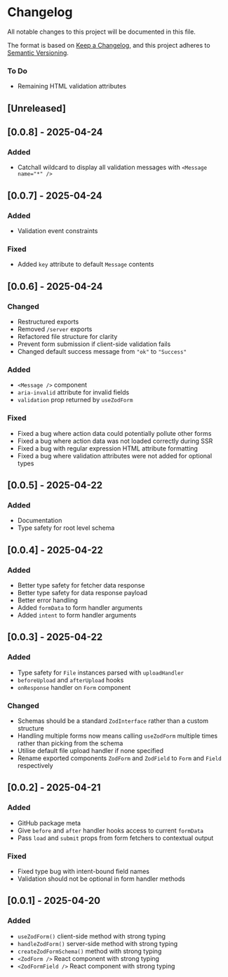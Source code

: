 # Changelog

All notable changes to this project will be documented in this file.

The format is based on [Keep a Changelog](https://keepachangelog.com/en/1.1.0/),
and this project adheres to [Semantic Versioning](https://semver.org/spec/v2.0.0.html).

### To Do

- Remaining HTML validation attributes

## [Unreleased]

## [0.0.8] - 2025-04-24

### Added

- Catchall wildcard to display all validation messages with `<Message name="*" />`

## [0.0.7] - 2025-04-24

### Added

- Validation event constraints

### Fixed

- Added `key` attribute to default `Message` contents

## [0.0.6] - 2025-04-24

### Changed

- Restructured exports
- Removed `/server` exports
- Refactored file structure for clarity
- Prevent form submission if client-side validation fails
- Changed default success message from `"ok"` to `"Success"`

### Added

- `<Message />` component
- `aria-invalid` attribute for invalid fields
- `validation` prop returned by `useZodForm`

### Fixed

- Fixed a bug where action data could potentially pollute other forms
- Fixed a bug where action data was not loaded correctly during SSR
- Fixed a bug with regular expression HTML attribute formatting
- Fixed a bug where validation attributes were not added for optional types

## [0.0.5] - 2025-04-22

### Added

- Documentation
- Type safety for root level schema

## [0.0.4] - 2025-04-22

### Added

- Better type safety for fetcher data response
- Better type safety for data response payload
- Better error handling
- Added `formData` to form handler arguments
- Added `intent` to form handler arguments

## [0.0.3] - 2025-04-22

### Added

- Type safety for `File` instances parsed with `uploadHandler`
- `beforeUpload` and `afterUpload` hooks
- `onResponse` handler on `Form` component

### Changed

- Schemas should be a standard `ZodInterface` rather than a custom structure
- Handling multiple forms now means calling `useZodForm` multiple times rather than picking from the schema
- Utilise default file upload handler if none specified
- Rename exported components `ZodForm` and `ZodField` to `Form` and `Field` respectively

## [0.0.2] - 2025-04-21

### Added

- GitHub package meta
- Give `before` and `after` handler hooks access to current `formData`
- Pass `load` and `submit` props from form fetchers to contextual output

### Fixed

- Fixed type bug with intent-bound field names
- Validation should not be optional in form handler methods

## [0.0.1] - 2025-04-20

### Added

- `useZodForm()` client-side method with strong typing
- `handleZodForm()` server-side method with strong typing
- `createZodFormSchema()` method with strong typing
- `<ZodForm />` React component with strong typing
- `<ZodFormField />` React component with strong typing